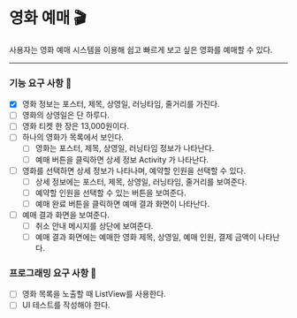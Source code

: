 # 영화 예매 🎬
사용자는 영화 예매 시스템을 이용해 쉽고 빠르게 보고 싶은 영화를 예매할 수 있다.

---

### 기능 요구 사항 🔨

- [x] 영화 정보는 포스터, 제목, 상영일, 러닝타임, 줄거리를 가진다.
- [ ] 영화의 상영일은 단 하루다.
- [ ] 영화 티켓 한 장은 13,000원이다.
- [ ] 하나의 영화가 목록에서 보인다.
  - [ ] 영화는 포스터, 제목, 상영일, 러닝타임 정보가 나타난다.
  - [ ] 예매 버튼을 클릭하면 상세 정보 Activity 가 나타난다.
- [ ] 영화를 선택하면 상세 정보가 나타나며, 예약할 인원을 선택할 수 있다.
  - [ ] 상세 정보에는 포스터, 제목, 상영일, 러닝타임, 줄거리를 보여준다.
  - [ ] 예약할 인원을 선택할 수 있는 버튼을 보여준다.
  - [ ] 예매 완료 버튼을 클릭하면 예매 결과 화면이 나타난다.
- [ ] 예매 결과 화면을 보여준다.
  - [ ] 취소 안내 메시지를 상단에 보여준다.
  - [ ] 예매 결과 화면에는 예매한 영화 제목, 상영일, 예매 인원, 결제 금액이 나타난다.

### 프로그래밍 요구 사항 💭

- [ ] 영화 목록을 노출할 때 ListView를 사용한다.
- [ ] UI 테스트를 작성해야 한다.
